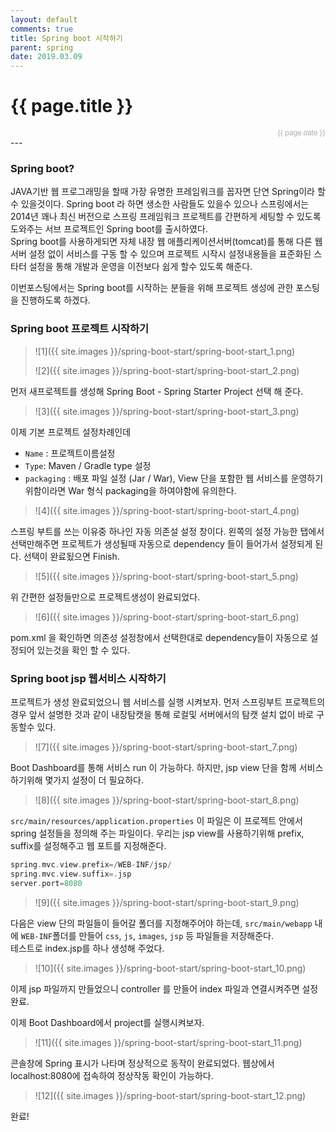 ```yaml
---
layout: default
comments: true
title: Spring boot 시작하기
parent: spring
date: 2019.03.09
---
```


<h1>{{ page.title }}</h1>  
<div style="text-align:right; font-size:11px; color:#aaa">{{ page.date }} </div>
---

### Spring boot?

JAVA기반 웹 프로그래밍을 할때 가장 유명한 프레임워크를 꼽자면 단연 Spring이라 할수 있을것이다. Spring boot 라 하면 생소한 사람들도 있을수 있으나 스프링에서는 2014년 꽤나 최신 버전으로 스프링 프레임워크 프로젝트를 간편하게 세팅할 수 있도록 도와주는 서브 프로젝트인 Spring boot를 출시하였다.   
Spring boot를 사용하게되면 자체 내장 웹 애플리케이션서버(tomcat)를 통해 다른 웹 서버 설정 없이 서비스를 구동 할 수 있으며 프로젝트 시작시 설정내용들을 표준화된 스타터 설정을 통해 개발과 운영을 이전보다 쉽게 할수 있도록 해준다.  

이번포스팅에서는 Spring boot를 시작하는 분들을 위해 프로젝트 생성에 관한 포스팅을 진행하도록 하겠다. 


### Spring boot 프로젝트 시작하기 

> ![1]({{ site.images }}/spring-boot-start/spring-boot-start_1.png)  
> 
> ![2]({{ site.images }}/spring-boot-start/spring-boot-start_2.png)

먼저 새프로젝트를 생성해 Spring Boot - Spring Starter Project 선택 해 준다.

> ![3]({{ site.images }}/spring-boot-start/spring-boot-start_3.png)

이제 기본 프로젝트 설정차례인데  
- `Name` : 프로젝트이름설정
- `Type`:  Maven / Gradle type  설정
- `packaging` : 배포 파일 설정 (Jar / War), View 단을 포함한 웹 서비스를 운영하기위함이라면 War 형식 packaging을 하여야함에 유의한다.

> ![4]({{ site.images }}/spring-boot-start/spring-boot-start_4.png)

스프링 부트를 쓰는 이유중 하나인 자동 의존설 설정 창이다. 왼쪽의 설정 가능한 탭에서 선택만해주면 프로젝트가 생성될때 자동으로 dependency 들이 들어가서 설정되게 된다. 선택이 완료됬으면 Finish.

> ![5]({{ site.images }}/spring-boot-start/spring-boot-start_5.png)

위 간편한 설정들만으로 프로젝트생성이 완료되었다.


> ![6]({{ site.images }}/spring-boot-start/spring-boot-start_6.png)
  
pom.xml 을 확인하면 의존성 설정창에서 선택한대로 dependency들이 자동으로 설정되어 있는것을 확인 할 수 있다.  


### Spring boot jsp 웹서비스 시작하기

프로젝트가 생성 완료되었으니 웹 서비스를 실행 시켜보자.
먼저 스프링부트 프로젝트의 경우 앞서 설명한 것과 같이 내장탐캣을 통해 로컬및 서버에서의 탐캣 설치 없이 바로 구동할수 있다.  

> ![7]({{ site.images }}/spring-boot-start/spring-boot-start_7.png)

Boot Dashboard를 통해 서비스 run 이 가능하다.
하지만, jsp view 단을 함께 서비스하기위해 몇가지 설정이 더 필요하다. 

> ![8]({{ site.images }}/spring-boot-start/spring-boot-start_8.png)

`src/main/resources/application.properties` 이 파일은 이 프로젝트 안에서 spring 설정들을 정의해 주는 파일이다. 우리는 jsp view를 사용하기위해 prefix, suffix를 설정해주고 웹 포트를 지정해준다.

```c
spring.mvc.view.prefix=/WEB-INF/jsp/
spring.mvc.view.suffix=.jsp
server.port=8080
```
  
> ![9]({{ site.images }}/spring-boot-start/spring-boot-start_9.png)

다음은 view 단의 파일들이 들어갈 폴더를 지정해주어야 하는데, `src/main/webapp` 내에 `WEB-INF`폴더를 만들어 `css`, `js`, `images`, `jsp` 등 파일들을 저장해준다.  
테스트로 index.jsp를 하나 생성해 주었다.

> ![10]({{ site.images }}/spring-boot-start/spring-boot-start_10.png)

이제 jsp 파일까지 만들었으니 controller 를 만들어 index 파일과 연결시켜주면 설정 완료.  

이제 Boot Dashboard에서 project를 실행시켜보자.

> ![11]({{ site.images }}/spring-boot-start/spring-boot-start_11.png)

콘솔창에 Spring 표시가 나타며 정상적으로 동작이 완료되었다. 웹상에서 localhost:8080에 접속하여 정상작동 확인이 가능하다.

> ![12]({{ site.images }}/spring-boot-start/spring-boot-start_12.png)

완료!

